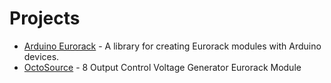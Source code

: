 # Projects

- [Arduino Eurorack](/arduino_eurorack) - A library for creating Eurorack modules with Arduino devices.
- [OctoSource](/xen_octasource) - 8 Output Control Voltage Generator Eurorack Module

